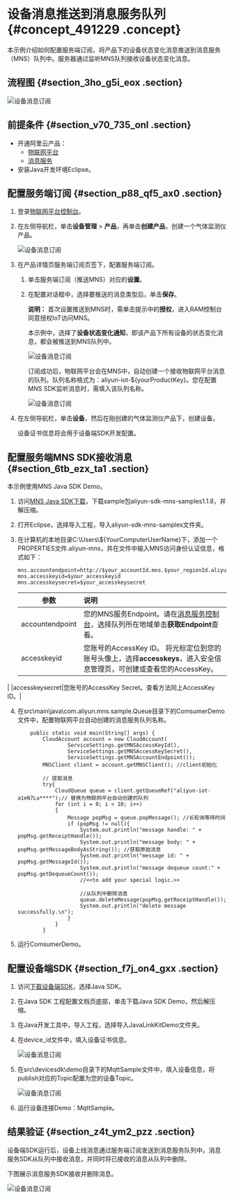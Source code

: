 # 设备消息推送到消息服务队列 {#concept_491229 .concept}

本示例介绍如何配置服务端订阅，将产品下的设备状态变化消息推送到消息服务（MNS）队列中。服务器通过监听MNS队列接收设备状态变化消息。

## 流程图 {#section_3ho_g5i_eox .section}

![设备消息订阅](http://static-aliyun-doc.oss-cn-hangzhou.aliyuncs.com/assets/img/395320/156636727348746_zh-CN.png)

## 前提条件 {#section_v70_735_onl .section}

-   开通阿里云产品：
    -   [物联网平台](https://www.aliyun.com/product/iot-devicemanagement)
    -   [消息服务](https://www.aliyun.com/product/mns)
-   安装Java开发环境Eclipse。

## 配置服务端订阅 {#section_p88_qf5_ax0 .section}

1.  登录[物联网平台控制台](https://iot.console.aliyun.com/)。
2.  在左侧导航栏，单击**设备管理** \> **产品**，再单击**创建产品**，创建一个气体监测仪产品。

    ![设备消息订阅](http://static-aliyun-doc.oss-cn-hangzhou.aliyuncs.com/assets/img/395320/156636727348765_zh-CN.png)

3.  在产品详情页服务端订阅页签下，配置服务端订阅。
    1.  单击服务端订阅（推送MNS）对应的**设置**。
    2.  在配置对话框中，选择要推送的消息类型后，单击**保存**。

        **说明：** 首次设置推送到MNS时，需单击提示中的**授权**，进入RAM控制台同意授权IoT访问MNS。

        本示例中，选择了**设备状态变化通知**，即该产品下所有设备的状态变化消息，都会被推送到MNS队列中。

        ![设备消息订阅](http://static-aliyun-doc.oss-cn-hangzhou.aliyuncs.com/assets/img/395320/156636727448771_zh-CN.png)

        订阅成功后，物联网平台会在MNS中，自动创建一个接收物联网平台消息的队列。队列名称格式为：aliyun-iot-$\{yourProductKey\}。您在配置MNS SDK监听消息时，需填入该队列名称。

        ![设备消息订阅](http://static-aliyun-doc.oss-cn-hangzhou.aliyuncs.com/assets/img/395320/156636727548775_zh-CN.png)

4.  在左侧导航栏，单击**设备**，然后在刚创建的气体监测仪产品下，创建设备。

    设备证书信息将会用于设备端SDK开发配置。


## 配置服务端MNS SDK接收消息 {#section_6tb_ezx_ta1 .section}

本示例使用MNS Java SDK Demo。

1.  访问[MNS Java SDK下载](https://help.aliyun.com/document_detail/27508.html)，下载sample包aliyun-sdk-mns-samples1.1.8，并解压缩。
2.  打开Eclipse，选择导入工程，导入aliyun-sdk-mns-samples文件夹。
3.  在计算机的本地目录C:\\Users\\$\{YourComputerUserName\}下，添加一个PROPERTIES文件.aliyun-mns，并在文件中输入MNS访问身份认证信息，格式如下：

    ``` {#codeblock_n8t_6sl_iik}
    mns.accountendpoint=http://$your_accountId.mns.$your_regionId.aliyuncs.com
    mns.accesskeyid=$your_accesskeyid
    mns.accesskeysecret=$your_accesskeysecret
    ```

    |参数|说明|
    |--|:-|
    |accountendpoint|您的MNS服务Endpoint。请在[消息服务控制台](https://mns.console.aliyun.com/)，选择队列所在地域单击**获取Endpoint**查看。|
    |accesskeyid|您账号的AccessKey ID。 将光标定位到您的账号头像上，选择**accesskeys**，进入安全信息管理页，可创建或查看您的AccessKey。

 |
    |accesskeysecret|您账号的AccessKey Secret。查看方法同上AccessKey ID。|

4.  在src\\main\\java\\com.aliyun.mns.sample.Queue目录下的ComsumerDemo文件中，配置物联网平台自动创建的消息服务队列名称。

    ``` {#codeblock_tv7_wl3_pfh}
        public static void main(String[] args) {
            CloudAccount account = new CloudAccount(
                    ServiceSettings.getMNSAccessKeyId(),
                    ServiceSettings.getMNSAccessKeySecret(),
                    ServiceSettings.getMNSAccountEndpoint());
            MNSClient client = account.getMNSClient(); //client初始化
    
            // 提取消息
            try{
                CloudQueue queue = client.getQueueRef("aliyun-iot-a1eN7La****");// 替换为物联网平台自动创建的队列
                for (int i = 0; i < 10; i++)
                {
                    Message popMsg = queue.popMessage(); //长轮询等待时间
                    if (popMsg != null){
                        System.out.println("message handle: " + popMsg.getReceiptHandle());
                        System.out.println("message body: " + popMsg.getMessageBodyAsString()); //获取原始消息
                        System.out.println("message id: " + popMsg.getMessageId());
                        System.out.println("message dequeue count:" + popMsg.getDequeueCount());
                        //<<to add your special logic.>>
    
                        //从队列中删除消息
                        queue.deleteMessage(popMsg.getReceiptHandle());
                        System.out.println("delete message successfully.\n");
                    }
                }
            }
    ```

5.  运行ComsumerDemo。

## 配置设备端SDK {#section_f7j_on4_gxx .section}

1.  访问[下载设备端SDK](../../../../cn.zh-CN/设备端开发指南/下载设备端SDK.md#)，选择Java SDK。
2.  在Java SDK 工程配置文档页底部，单击下载Java SDK Demo，然后解压缩。
3.  在Java开发工具中，导入工程，选择导入JavaLinkKitDemo文件夹。
4.  在device\_id文件中，填入设备证书信息。

    ![设备消息订阅](http://static-aliyun-doc.oss-cn-hangzhou.aliyuncs.com/assets/img/395320/156636727848847_zh-CN.png)

5.  在src\\devicesdk\\demo目录下的MqttSample文件中，填入设备信息，将publish对应的Topic配置为您的设备Topic。

    ![设备消息订阅](http://static-aliyun-doc.oss-cn-hangzhou.aliyuncs.com/assets/img/395320/156636727948855_zh-CN.png)

6.  运行设备连接Demo：MqttSample。

## 结果验证 {#section_z4t_ym2_pzz .section}

设备端SDK运行后，设备上线消息通过服务端订阅发送到消息服务队列中。消息服务SDK从队列中接收消息，并同时将已接收的消息从队列中删除。

下图展示消息服务SDK接收并删除消息。

![设备消息订阅](http://static-aliyun-doc.oss-cn-hangzhou.aliyuncs.com/assets/img/395320/156636728050785_zh-CN.png)

